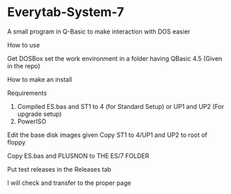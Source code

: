 # Everytab-System-7
A small program in Q-Basic to make interaction with DOS easier

How to use

Get DOSBox
set the work environment in a folder having QBasic 4.5 (Given in the repo)

How to make an install

Requirements
1) Compiled ES.bas and ST1 to 4 (for Standard Setup) or UP1 and UP2 (For upgrade setup)
2) PowerISO

Edit the base disk images given
Copy ST1 to 4/UP1 and UP2 to root of floppy

Copy ES.bas and PLUSNON to THE ES/7 FOLDER


Put test releases in the Releases tab

I will check and transfer to the proper page
